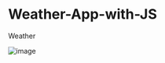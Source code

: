 # Weather-App-with-JS
Weather

![image](https://github.com/DilyanaStoyanova/Weather-App-with-JS/assets/123550407/6980f7b3-4b14-4b10-b880-b36958a5dfcb)


